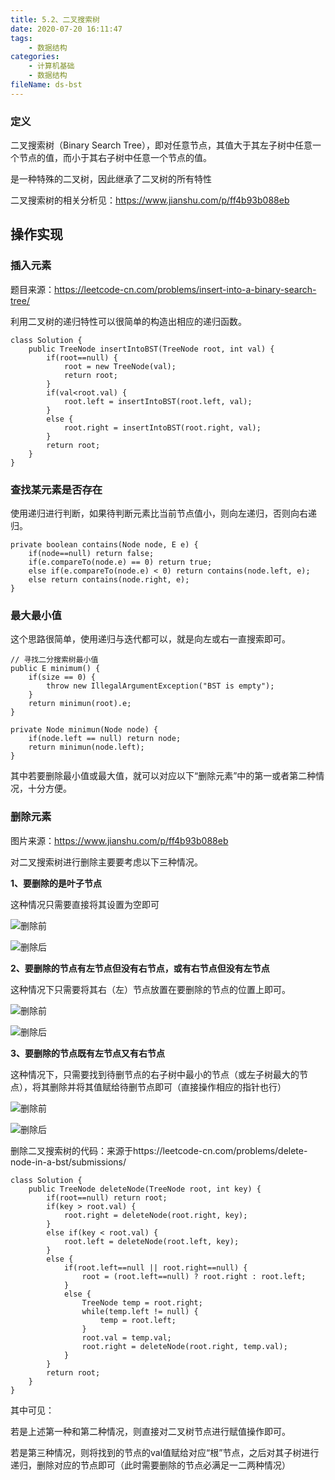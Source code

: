 ```yaml
---
title: 5.2、二叉搜索树
date: 2020-07-20 16:11:47
tags:
	- 数据结构
categories:
	- 计算机基础
	- 数据结构
fileName: ds-bst
---
```


### 定义

二叉搜索树（Binary Search Tree），即对任意节点，其值大于其左子树中任意一个节点的值，而小于其右子树中任意一个节点的值。

是一种特殊的二叉树，因此继承了二叉树的所有特性

二叉搜索树的相关分析见：https://www.jianshu.com/p/ff4b93b088eb



## 操作实现

### 插入元素

题目来源：https://leetcode-cn.com/problems/insert-into-a-binary-search-tree/

利用二叉树的递归特性可以很简单的构造出相应的递归函数。

```
class Solution {
    public TreeNode insertIntoBST(TreeNode root, int val) {
        if(root==null) {
            root = new TreeNode(val);
            return root;
        }
        if(val<root.val) {
            root.left = insertIntoBST(root.left, val);
        }
        else {
            root.right = insertIntoBST(root.right, val);
        }
        return root;
    }
}
```



### 查找某元素是否存在

使用递归进行判断，如果待判断元素比当前节点值小，则向左递归，否则向右递归。

```
private boolean contains(Node node, E e) {
    if(node==null) return false;
    if(e.compareTo(node.e) == 0) return true;
    else if(e.compareTo(node.e) < 0) return contains(node.left, e);
    else return contains(node.right, e);
}
```



### 最大最小值

这个思路很简单，使用递归与迭代都可以，就是向左或右一直搜索即可。

```
// 寻找二分搜索树最小值
public E minimum() {
    if(size == 0) {
        throw new IllegalArgumentException("BST is empty");
    }
    return minimun(root).e;
}

private Node minimun(Node node) {
    if(node.left == null) return node;
    return minimun(node.left);
}
```

其中若要删除最小值或最大值，就可以对应以下“删除元素”中的第一或者第二种情况，十分方便。



### 删除元素

图片来源：https://www.jianshu.com/p/ff4b93b088eb

对二叉搜索树进行删除主要要考虑以下三种情况。

**1、要删除的是叶子节点**

这种情况只需要直接将其设置为空即可

![删除前](http://cdn.ziyedy.top/image/%E8%AE%A1%E7%AE%97%E6%9C%BA%E5%9F%BA%E7%A1%80/%E6%95%B0%E6%8D%AE%E7%BB%93%E6%9E%84/5.2%E3%80%81%E4%BA%8C%E5%8F%89%E6%90%9C%E7%B4%A2%E6%A0%91/d1_1.png)

![删除后](http://cdn.ziyedy.top/image/%E8%AE%A1%E7%AE%97%E6%9C%BA%E5%9F%BA%E7%A1%80/%E6%95%B0%E6%8D%AE%E7%BB%93%E6%9E%84/5.2%E3%80%81%E4%BA%8C%E5%8F%89%E6%90%9C%E7%B4%A2%E6%A0%91/d1_2.png)

**2、要删除的节点有左节点但没有右节点，或有右节点但没有左节点**

这种情况下只需要将其右（左）节点放置在要删除的节点的位置上即可。

![删除前](http://cdn.ziyedy.top/image/%E8%AE%A1%E7%AE%97%E6%9C%BA%E5%9F%BA%E7%A1%80/%E6%95%B0%E6%8D%AE%E7%BB%93%E6%9E%84/5.2%E3%80%81%E4%BA%8C%E5%8F%89%E6%90%9C%E7%B4%A2%E6%A0%91/d2_1.png)

![删除后](http://cdn.ziyedy.top/image/%E8%AE%A1%E7%AE%97%E6%9C%BA%E5%9F%BA%E7%A1%80/%E6%95%B0%E6%8D%AE%E7%BB%93%E6%9E%84/5.2%E3%80%81%E4%BA%8C%E5%8F%89%E6%90%9C%E7%B4%A2%E6%A0%91/d2_2.png)

**3、要删除的节点既有左节点又有右节点**

这种情况下，只需要找到待删节点的右子树中最小的节点（或左子树最大的节点），将其删除并将其值赋给待删节点即可（直接操作相应的指针也行）

![删除前](http://cdn.ziyedy.top/image/%E8%AE%A1%E7%AE%97%E6%9C%BA%E5%9F%BA%E7%A1%80/%E6%95%B0%E6%8D%AE%E7%BB%93%E6%9E%84/5.2%E3%80%81%E4%BA%8C%E5%8F%89%E6%90%9C%E7%B4%A2%E6%A0%91/d3_1.png)

![删除后](http://cdn.ziyedy.top/image/%E8%AE%A1%E7%AE%97%E6%9C%BA%E5%9F%BA%E7%A1%80/%E6%95%B0%E6%8D%AE%E7%BB%93%E6%9E%84/5.2%E3%80%81%E4%BA%8C%E5%8F%89%E6%90%9C%E7%B4%A2%E6%A0%91/d3_2.png)

删除二叉搜索树的代码：来源于https://leetcode-cn.com/problems/delete-node-in-a-bst/submissions/

```
class Solution {
    public TreeNode deleteNode(TreeNode root, int key) {
        if(root==null) return root;
        if(key > root.val) {
            root.right = deleteNode(root.right, key);
        }
        else if(key < root.val) {
            root.left = deleteNode(root.left, key);
        }
        else {
            if(root.left==null || root.right==null) {
                root = (root.left==null) ? root.right : root.left;
            }
            else {
                TreeNode temp = root.right;
                while(temp.left != null) {
                    temp = root.left;
                }
                root.val = temp.val;
                root.right = deleteNode(root.right, temp.val);
            }
        }
        return root;
    }
}
```

其中可见：

若是上述第一种和第二种情况，则直接对二叉树节点进行赋值操作即可。

若是第三种情况，则将找到的节点的val值赋给对应“根”节点，之后对其子树进行递归，删除对应的节点即可（此时需要删除的节点必满足一二两种情况）



